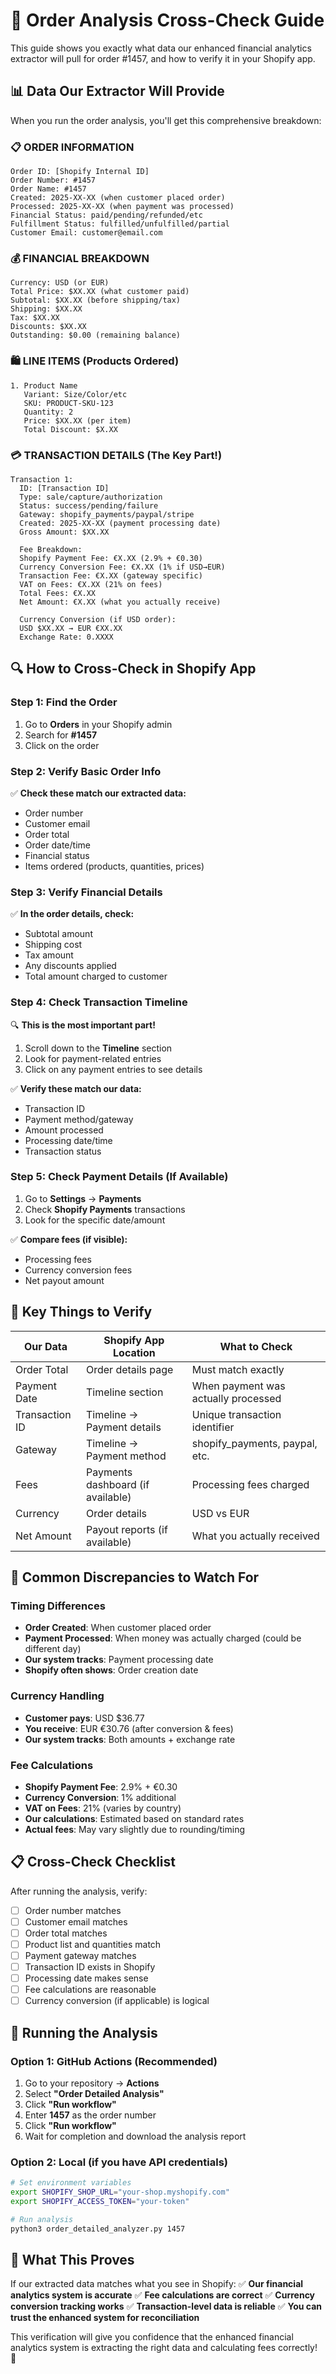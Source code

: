 # 🎯 Order Analysis Cross-Check Guide

This guide shows you exactly what data our enhanced financial analytics extractor will pull for order #1457, and how to verify it in your Shopify app.

## 📊 Data Our Extractor Will Provide

When you run the order analysis, you'll get this comprehensive breakdown:

### 📋 **ORDER INFORMATION**
```
Order ID: [Shopify Internal ID]
Order Number: #1457
Order Name: #1457
Created: 2025-XX-XX (when customer placed order)
Processed: 2025-XX-XX (when payment was processed)
Financial Status: paid/pending/refunded/etc
Fulfillment Status: fulfilled/unfulfilled/partial
Customer Email: customer@email.com
```

### 💰 **FINANCIAL BREAKDOWN**
```
Currency: USD (or EUR)
Total Price: $XX.XX (what customer paid)
Subtotal: $XX.XX (before shipping/tax)
Shipping: $XX.XX
Tax: $XX.XX
Discounts: $XX.XX
Outstanding: $0.00 (remaining balance)
```

### 🛍️ **LINE ITEMS** (Products Ordered)
```
1. Product Name
   Variant: Size/Color/etc
   SKU: PRODUCT-SKU-123
   Quantity: 2
   Price: $XX.XX (per item)
   Total Discount: $X.XX
```

### 💳 **TRANSACTION DETAILS** (The Key Part!)
```
Transaction 1:
  ID: [Transaction ID]
  Type: sale/capture/authorization
  Status: success/pending/failure
  Gateway: shopify_payments/paypal/stripe
  Created: 2025-XX-XX (payment processing date)
  Gross Amount: $XX.XX
  
  Fee Breakdown:
  Shopify Payment Fee: €X.XX (2.9% + €0.30)
  Currency Conversion Fee: €X.XX (1% if USD→EUR)
  Transaction Fee: €X.XX (gateway specific)
  VAT on Fees: €X.XX (21% on fees)
  Total Fees: €X.XX
  Net Amount: €X.XX (what you actually receive)
  
  Currency Conversion (if USD order):
  USD $XX.XX → EUR €XX.XX
  Exchange Rate: 0.XXXX
```

## 🔍 How to Cross-Check in Shopify App

### **Step 1: Find the Order**
1. Go to **Orders** in your Shopify admin
2. Search for **#1457**
3. Click on the order

### **Step 2: Verify Basic Order Info**
✅ **Check these match our extracted data:**
- Order number
- Customer email
- Order total
- Order date/time
- Financial status
- Items ordered (products, quantities, prices)

### **Step 3: Verify Financial Details**
✅ **In the order details, check:**
- Subtotal amount
- Shipping cost
- Tax amount
- Any discounts applied
- Total amount charged to customer

### **Step 4: Check Transaction Timeline** 
🔍 **This is the most important part!**

1. Scroll down to the **Timeline** section
2. Look for payment-related entries
3. Click on any payment entries to see details

✅ **Verify these match our data:**
- Transaction ID
- Payment method/gateway
- Amount processed
- Processing date/time
- Transaction status

### **Step 5: Check Payment Details** (If Available)
1. Go to **Settings** → **Payments** 
2. Check **Shopify Payments** transactions
3. Look for the specific date/amount

✅ **Compare fees (if visible):**
- Processing fees
- Currency conversion fees
- Net payout amount

## 🎯 Key Things to Verify

| **Our Data** | **Shopify App Location** | **What to Check** |
|--------------|-------------------------|-------------------|
| Order Total | Order details page | Must match exactly |
| Payment Date | Timeline section | When payment was actually processed |
| Transaction ID | Timeline → Payment details | Unique transaction identifier |
| Gateway | Timeline → Payment method | shopify_payments, paypal, etc. |
| Fees | Payments dashboard (if available) | Processing fees charged |
| Currency | Order details | USD vs EUR |
| Net Amount | Payout reports (if available) | What you actually received |

## 🚨 Common Discrepancies to Watch For

### **Timing Differences**
- **Order Created**: When customer placed order
- **Payment Processed**: When money was actually charged (could be different day)
- **Our system tracks**: Payment processing date
- **Shopify often shows**: Order creation date

### **Currency Handling**
- **Customer pays**: USD $36.77
- **You receive**: EUR €30.76 (after conversion & fees)
- **Our system tracks**: Both amounts + exchange rate

### **Fee Calculations**
- **Shopify Payment Fee**: 2.9% + €0.30
- **Currency Conversion**: 1% additional
- **VAT on Fees**: 21% (varies by country)
- **Our calculations**: Estimated based on standard rates
- **Actual fees**: May vary slightly due to rounding/timing

## 📋 Cross-Check Checklist

After running the analysis, verify:

- [ ] Order number matches
- [ ] Customer email matches  
- [ ] Order total matches
- [ ] Product list and quantities match
- [ ] Payment gateway matches
- [ ] Transaction ID exists in Shopify
- [ ] Processing date makes sense
- [ ] Fee calculations are reasonable
- [ ] Currency conversion (if applicable) is logical

## 🔧 Running the Analysis

### **Option 1: GitHub Actions (Recommended)**
1. Go to your repository → **Actions**
2. Select **"Order Detailed Analysis"**
3. Click **"Run workflow"**
4. Enter **1457** as the order number
5. Click **"Run workflow"**
6. Wait for completion and download the analysis report

### **Option 2: Local (if you have API credentials)**
```bash
# Set environment variables
export SHOPIFY_SHOP_URL="your-shop.myshopify.com"
export SHOPIFY_ACCESS_TOKEN="your-token"

# Run analysis
python3 order_detailed_analyzer.py 1457
```

## 🎯 What This Proves

If our extracted data matches what you see in Shopify:
✅ **Our financial analytics system is accurate**
✅ **Fee calculations are correct**
✅ **Currency conversion tracking works**
✅ **Transaction-level data is reliable**
✅ **You can trust the enhanced system for reconciliation**

This verification will give you confidence that the enhanced financial analytics system is extracting the right data and calculating fees correctly! 🚀